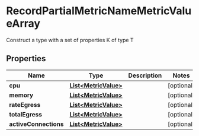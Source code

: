 

# RecordPartialMetricNameMetricValueArray

Construct a type with a set of properties K of type T

## Properties

| Name | Type | Description | Notes |
|------------ | ------------- | ------------- | -------------|
|**cpu** | [**List&lt;MetricValue&gt;**](MetricValue.md) |  |  [optional] |
|**memory** | [**List&lt;MetricValue&gt;**](MetricValue.md) |  |  [optional] |
|**rateEgress** | [**List&lt;MetricValue&gt;**](MetricValue.md) |  |  [optional] |
|**totalEgress** | [**List&lt;MetricValue&gt;**](MetricValue.md) |  |  [optional] |
|**activeConnections** | [**List&lt;MetricValue&gt;**](MetricValue.md) |  |  [optional] |



